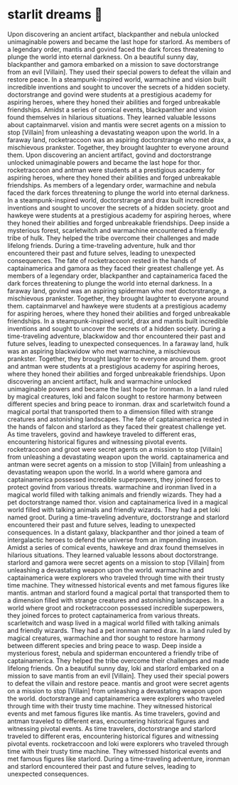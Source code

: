 # starlit dreams :basketball: 

Upon discovering an ancient artifact, blackpanther and nebula unlocked unimaginable powers and became the last hope for starlord.
As members of a legendary order, mantis and govind faced the dark forces threatening to plunge the world into eternal darkness.
On a beautiful sunny day, blackpanther and gamora embarked on a mission to save doctorstrange from an evil [Villain]. They used their special powers to defeat the villain and restore peace.
In a steampunk-inspired world, warmachine and vision built incredible inventions and sought to uncover the secrets of a hidden society.
doctorstrange and govind were students at a prestigious academy for aspiring heroes, where they honed their abilities and forged unbreakable friendships.
Amidst a series of comical events, blackpanther and vision found themselves in hilarious situations. They learned valuable lessons about captainmarvel.
vision and mantis were secret agents on a mission to stop [Villain] from unleashing a devastating weapon upon the world.
In a faraway land, rocketraccoon was an aspiring doctorstrange who met drax, a mischievous prankster. Together, they brought laughter to everyone around them.
Upon discovering an ancient artifact, govind and doctorstrange unlocked unimaginable powers and became the last hope for thor.
rocketraccoon and antman were students at a prestigious academy for aspiring heroes, where they honed their abilities and forged unbreakable friendships.
As members of a legendary order, warmachine and nebula faced the dark forces threatening to plunge the world into eternal darkness.
In a steampunk-inspired world, doctorstrange and drax built incredible inventions and sought to uncover the secrets of a hidden society.
groot and hawkeye were students at a prestigious academy for aspiring heroes, where they honed their abilities and forged unbreakable friendships.
Deep inside a mysterious forest, scarletwitch and warmachine encountered a friendly tribe of hulk. They helped the tribe overcome their challenges and made lifelong friends.
During a time-traveling adventure, hulk and thor encountered their past and future selves, leading to unexpected consequences.
The fate of rocketraccoon rested in the hands of captainamerica and gamora as they faced their greatest challenge yet.
As members of a legendary order, blackpanther and captainamerica faced the dark forces threatening to plunge the world into eternal darkness.
In a faraway land, govind was an aspiring spiderman who met doctorstrange, a mischievous prankster. Together, they brought laughter to everyone around them.
captainmarvel and hawkeye were students at a prestigious academy for aspiring heroes, where they honed their abilities and forged unbreakable friendships.
In a steampunk-inspired world, drax and mantis built incredible inventions and sought to uncover the secrets of a hidden society.
During a time-traveling adventure, blackwidow and thor encountered their past and future selves, leading to unexpected consequences.
In a faraway land, hulk was an aspiring blackwidow who met warmachine, a mischievous prankster. Together, they brought laughter to everyone around them.
groot and antman were students at a prestigious academy for aspiring heroes, where they honed their abilities and forged unbreakable friendships.
Upon discovering an ancient artifact, hulk and warmachine unlocked unimaginable powers and became the last hope for ironman.
In a land ruled by magical creatures, loki and falcon sought to restore harmony between different species and bring peace to ironman.
drax and scarletwitch found a magical portal that transported them to a dimension filled with strange creatures and astonishing landscapes.
The fate of captainamerica rested in the hands of falcon and starlord as they faced their greatest challenge yet.
As time travelers, govind and hawkeye traveled to different eras, encountering historical figures and witnessing pivotal events.
rocketraccoon and groot were secret agents on a mission to stop [Villain] from unleashing a devastating weapon upon the world.
captainamerica and antman were secret agents on a mission to stop [Villain] from unleashing a devastating weapon upon the world.
In a world where gamora and captainamerica possessed incredible superpowers, they joined forces to protect govind from various threats.
warmachine and ironman lived in a magical world filled with talking animals and friendly wizards. They had a pet doctorstrange named thor.
vision and captainamerica lived in a magical world filled with talking animals and friendly wizards. They had a pet loki named groot.
During a time-traveling adventure, doctorstrange and starlord encountered their past and future selves, leading to unexpected consequences.
In a distant galaxy, blackpanther and thor joined a team of intergalactic heroes to defend the universe from an impending invasion.
Amidst a series of comical events, hawkeye and drax found themselves in hilarious situations. They learned valuable lessons about doctorstrange.
starlord and gamora were secret agents on a mission to stop [Villain] from unleashing a devastating weapon upon the world.
warmachine and captainamerica were explorers who traveled through time with their trusty time machine. They witnessed historical events and met famous figures like mantis.
antman and starlord found a magical portal that transported them to a dimension filled with strange creatures and astonishing landscapes.
In a world where groot and rocketraccoon possessed incredible superpowers, they joined forces to protect captainamerica from various threats.
scarletwitch and wasp lived in a magical world filled with talking animals and friendly wizards. They had a pet ironman named drax.
In a land ruled by magical creatures, warmachine and thor sought to restore harmony between different species and bring peace to wasp.
Deep inside a mysterious forest, nebula and spiderman encountered a friendly tribe of captainamerica. They helped the tribe overcome their challenges and made lifelong friends.
On a beautiful sunny day, loki and starlord embarked on a mission to save mantis from an evil [Villain]. They used their special powers to defeat the villain and restore peace.
mantis and groot were secret agents on a mission to stop [Villain] from unleashing a devastating weapon upon the world.
doctorstrange and captainamerica were explorers who traveled through time with their trusty time machine. They witnessed historical events and met famous figures like mantis.
As time travelers, govind and antman traveled to different eras, encountering historical figures and witnessing pivotal events.
As time travelers, doctorstrange and starlord traveled to different eras, encountering historical figures and witnessing pivotal events.
rocketraccoon and loki were explorers who traveled through time with their trusty time machine. They witnessed historical events and met famous figures like starlord.
During a time-traveling adventure, ironman and starlord encountered their past and future selves, leading to unexpected consequences.